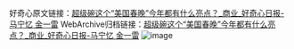 好奇心原文链接：[超级碗这个“美国春晚”今年都有什么亮点？_商业_好奇心日报-马宁忆 金一雷](https://www.qdaily.com/articles/5532.html)
WebArchive归档链接：[超级碗这个“美国春晚”今年都有什么亮点？_商业_好奇心日报-马宁忆 金一雷](http://web.archive.org/web/20190623164937/https://www.qdaily.com/articles/5532.html)
![image](http://ww3.sinaimg.cn/large/007d5XDply1g3w8ojjfb0j30u080ae82)
